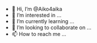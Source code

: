 - 👋 Hi, I’m @Aiko4aika
- 👀 I’m interested in ...
- 🌱 I’m currently learning ...
- 💞️ I’m looking to collaborate on ...
- 📫 How to reach me ...

<!---
Aiko4aika/Aiko4aika is a ✨ special ✨ repository because its `README.md` (this file) appears on your GitHub profile.
You can click the Preview link to take a look at your changes.
--->
